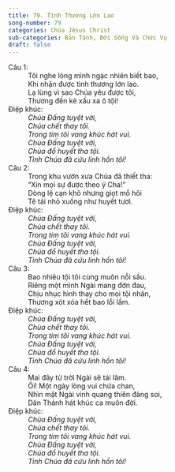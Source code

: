 ```yaml
---
title: 79. Tình Thương Lớn Lao
song-number: 79
categories: Chúa Jêsus Christ
sub-categories: Bản Tánh, Đời Sống Và Chức Vụ
draft: false
---
```

<dl><dt>Câu 1:</dt><dd data-verse="1">Tôi nghe lòng mình ngạc nhiên biết bao, <br/>Khi nhận được tình thương lớn lao. <br/>Lạ lùng vì sao Chúa yêu được tôi, <br/>Thương đến kẻ xấu xa ô tội! </dd><dt>Điệp khúc:</dt><dd data-chorus="1"><em>Chúa Đấng tuyệt vời, <br/>Chúa chết thay tôi. <br/>Trong tim tôi vang khúc hát vui. <br/>Chúa Đấng tuyệt vời, <br/>Chúa đổ huyết tha tội. <br/>Tình Chúa đã cứu linh hồn tôi! </em></dd><dt>Câu 2:</dt><dd data-verse="2">Trong khu vườn xưa Chúa đã thiết tha: <br/>“Xin mọi sự được theo ý Cha!” <br/>Dòng lệ cạn khô nhưng giọt mồ hôi <br/>Tê tái nhỏ xuống như huyết tươi. </dd><dt>Điệp khúc:</dt><dd data-chorus="1"><em>Chúa Đấng tuyệt vời, <br/>Chúa chết thay tôi. <br/>Trong tim tôi vang khúc hát vui. <br/>Chúa Đấng tuyệt vời, <br/>Chúa đổ huyết tha tội. <br/>Tình Chúa đã cứu linh hồn tôi! </em></dd><dt>Câu 3:</dt><dd data-verse="3">Bao nhiêu tội tôi cùng muôn nỗi sầu. <br/>Riêng một mình Ngài mang đớn đau, <br/>Chịu nhục hình thay cho mọi tội nhân, <br/>Thương xót xóa hết bao lỗi lầm. </dd><dt>Điệp khúc:</dt><dd data-chorus="1"><em>Chúa Đấng tuyệt vời, <br/>Chúa chết thay tôi. <br/>Trong tim tôi vang khúc hát vui. <br/>Chúa Đấng tuyệt vời, <br/>Chúa đổ huyết tha tội. <br/>Tình Chúa đã cứu linh hồn tôi! </em></dd><dt>Câu 4:</dt><dd data-verse="4">Mai đây từ trời Ngài sẽ tái lâm. <br/>Ôi! Một ngày lòng vui chứa chan, <br/>Nhìn mặt Ngài vinh quang thiên đàng soi, <br/>Dân Thánh hát khúc ca muôn đời. </dd><dt>Điệp khúc:</dt><dd data-chorus="1"><em>Chúa Đấng tuyệt vời, <br/>Chúa chết thay tôi. <br/>Trong tim tôi vang khúc hát vui. <br/>Chúa Đấng tuyệt vời, <br/>Chúa đổ huyết tha tội. <br/>Tình Chúa đã cứu linh hồn tôi! </em></dd></dl>